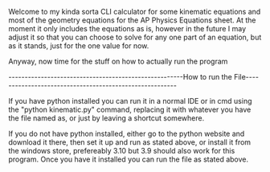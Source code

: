 Welcome to my kinda sorta CLI calculator for some kinematic equations and most of the geometry equations for the AP Physics Equations sheet. At the moment it only includes the equations as is, however in the future I may adjust it so that you can choose to solve for any one part of an equation, but as it stands, just for the one value for now.

Anyway, now time for the stuff on how to actually run the program

------------------------------------------------------How to run the File--------------------------------------------------------

If you have python installed you can run it in a normal IDE or in cmd using the "python kinematic.py" command, replacing it with whatever you have the file named as, or just by leaving a shortcut somewhere.

If you do not have python installed, either go to the python website and download it there, then set it up and run as stated above, or install it from the windows store, prefereably 3.10 but 3.9 should also work for this program. Once you have it installed you can run the file as stated above.
